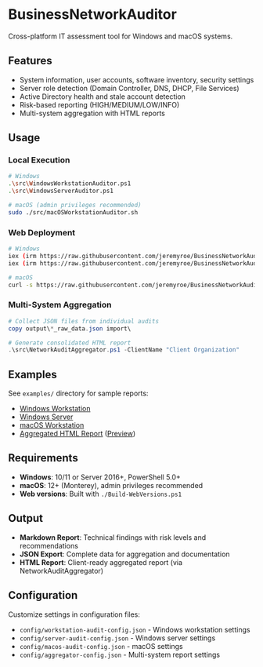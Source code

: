 # BusinessNetworkAuditor

Cross-platform IT assessment tool for Windows and macOS systems.

## Features

- System information, user accounts, software inventory, security settings
- Server role detection (Domain Controller, DNS, DHCP, File Services)
- Active Directory health and stale account detection
- Risk-based reporting (HIGH/MEDIUM/LOW/INFO)
- Multi-system aggregation with HTML reports

## Usage

### Local Execution
```bash
# Windows
.\src\WindowsWorkstationAuditor.ps1
.\src\WindowsServerAuditor.ps1

# macOS (admin privileges recommended)
sudo ./src/macOSWorkstationAuditor.sh
```

### Web Deployment
```bash
# Windows
iex (irm https://raw.githubusercontent.com/jeremyroe/BusinessNetworkAuditor/main/WindowsWorkstationAuditor-Web.ps1)
iex (irm https://raw.githubusercontent.com/jeremyroe/BusinessNetworkAuditor/main/WindowsServerAuditor-Web.ps1)

# macOS
curl -s https://raw.githubusercontent.com/jeremyroe/BusinessNetworkAuditor/main/macOSWorkstationAuditor-Web.sh | sudo bash
```

### Multi-System Aggregation
```powershell
# Collect JSON files from individual audits
copy output\*_raw_data.json import\

# Generate consolidated HTML report
.\src\NetworkAuditAggregator.ps1 -ClientName "Client Organization"
```

## Examples

See `examples/` directory for sample reports:
- [Windows Workstation](examples/Windows-Workstation-Example-Report.md)
- [Windows Server](examples/Windows-Server-Example-Report.md)
- [macOS Workstation](examples/macOS-Workstation-Example-Report.md)
- [Aggregated HTML Report](examples/Aggregated-Report-Example.html) ([Preview](examples/Aggregated-Report-Screenshot.png))

## Requirements

- **Windows**: 10/11 or Server 2016+, PowerShell 5.0+
- **macOS**: 12+ (Monterey), admin privileges recommended
- **Web versions**: Built with `./Build-WebVersions.ps1`

## Output

- **Markdown Report**: Technical findings with risk levels and recommendations
- **JSON Export**: Complete data for aggregation and documentation
- **HTML Report**: Client-ready aggregated report (via NetworkAuditAggregator)

## Configuration

Customize settings in configuration files:
- `config/workstation-audit-config.json` - Windows workstation settings
- `config/server-audit-config.json` - Windows server settings
- `config/macos-audit-config.json` - macOS settings
- `config/aggregator-config.json` - Multi-system report settings

